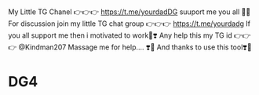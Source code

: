 My Little TG Chanel 👉👉👉
https://t.me/yourdadDG
suuport me you all 🙂🥰
For discussion join my little TG chat group 👉👉👉
https://t.me/yourdadg
If you all support me then i motivated to work🥰❣️
Any help this my TG id 👉👉👉
@Kindman207
Massage me for help.... ❣️🥰
And thanks to use this tool❣️🥰
# DG4

